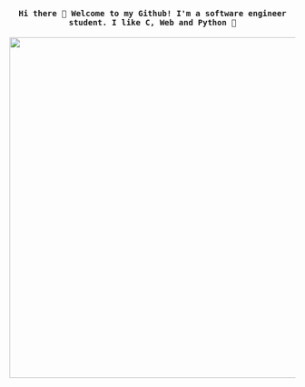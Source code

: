 <h4 align="center"><samp> Hi there 👋 Welcome to my Github! I'm a software engineer student. I like C, Web and Python 🐍 </samp></h4>
<p align="center">
  <img width="600" src="https://i.pinimg.com/564x/f2/10/f1/f210f1baaa38742e0f8e44ab24cbfdcc.jpg">
</p>
